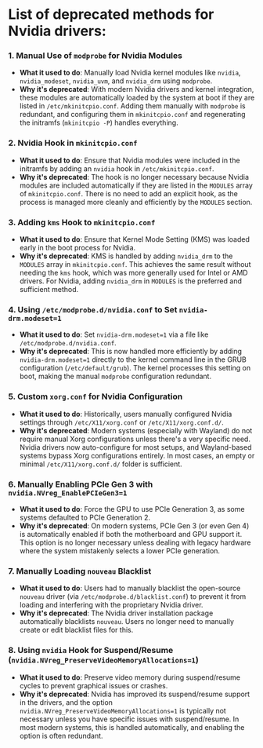 # List of deprecated methods for Nvidia drivers:

### 1. **Manual Use of `modprobe` for Nvidia Modules**
   - **What it used to do**: Manually load Nvidia kernel modules like `nvidia`, `nvidia_modeset`, `nvidia_uvm`, and `nvidia_drm` using `modprobe`.
   - **Why it's deprecated**: With modern Nvidia drivers and kernel integration, these modules are automatically loaded by the system at boot if they are listed in `/etc/mkinitcpio.conf`. Adding them manually with `modprobe` is redundant, and configuring them in `mkinitcpio.conf` and regenerating the initramfs (`mkinitcpio -P`) handles everything.

### 2. **Nvidia Hook in `mkinitcpio.conf`**
   - **What it used to do**: Ensure that Nvidia modules were included in the initramfs by adding an `nvidia` hook in `/etc/mkinitcpio.conf`.
   - **Why it's deprecated**: The hook is no longer necessary because Nvidia modules are included automatically if they are listed in the `MODULES` array of `mkinitcpio.conf`. There is no need to add an explicit hook, as the process is managed more cleanly and efficiently by the `MODULES` section.

### 3. **Adding `kms` Hook to `mkinitcpio.conf`**
   - **What it used to do**: Ensure that Kernel Mode Setting (KMS) was loaded early in the boot process for Nvidia.
   - **Why it's deprecated**: KMS is handled by adding `nvidia_drm` to the `MODULES` array in `mkinitcpio.conf`. This achieves the same result without needing the `kms` hook, which was more generally used for Intel or AMD drivers. For Nvidia, adding `nvidia_drm` in `MODULES` is the preferred and sufficient method.

### 4. **Using `/etc/modprobe.d/nvidia.conf` to Set `nvidia-drm.modeset=1`**
   - **What it used to do**: Set `nvidia-drm.modeset=1` via a file like `/etc/modprobe.d/nvidia.conf`.
   - **Why it's deprecated**: This is now handled more efficiently by adding `nvidia-drm.modeset=1` directly to the kernel command line in the GRUB configuration (`/etc/default/grub`). The kernel processes this setting on boot, making the manual `modprobe` configuration redundant.

### 5. **Custom `xorg.conf` for Nvidia Configuration**
   - **What it used to do**: Historically, users manually configured Nvidia settings through `/etc/X11/xorg.conf` or `/etc/X11/xorg.conf.d/`.
   - **Why it's deprecated**: Modern systems (especially with Wayland) do not require manual Xorg configurations unless there's a very specific need. Nvidia drivers now auto-configure for most setups, and Wayland-based systems bypass Xorg configurations entirely. In most cases, an empty or minimal `/etc/X11/xorg.conf.d/` folder is sufficient.

### 6. **Manually Enabling PCIe Gen 3 with `nvidia.NVreg_EnablePCIeGen3=1`**
   - **What it used to do**: Force the GPU to use PCIe Generation 3, as some systems defaulted to PCIe Generation 2.
   - **Why it's deprecated**: On modern systems, PCIe Gen 3 (or even Gen 4) is automatically enabled if both the motherboard and GPU support it. This option is no longer necessary unless dealing with legacy hardware where the system mistakenly selects a lower PCIe generation.

### 7. **Manually Loading `nouveau` Blacklist**
   - **What it used to do**: Users had to manually blacklist the open-source `nouveau` driver (via `/etc/modprobe.d/blacklist.conf`) to prevent it from loading and interfering with the proprietary Nvidia driver.
   - **Why it's deprecated**: The Nvidia driver installation package automatically blacklists `nouveau`. Users no longer need to manually create or edit blacklist files for this.

### 8. **Using `nvidia` Hook for Suspend/Resume (`nvidia.NVreg_PreserveVideoMemoryAllocations=1`)**
   - **What it used to do**: Preserve video memory during suspend/resume cycles to prevent graphical issues or crashes.
   - **Why it's deprecated**: Nvidia has improved its suspend/resume support in the drivers, and the option `nvidia.NVreg_PreserveVideoMemoryAllocations=1` is typically not necessary unless you have specific issues with suspend/resume. In most modern systems, this is handled automatically, and enabling the option is often redundant.
